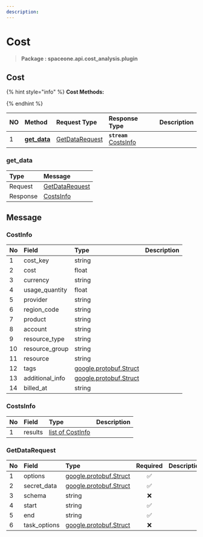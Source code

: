 ```yaml
---
description:  
---
```

# Cost

>  **Package : spaceone.api.cost_analysis.plugin**

## Cost

{% hint style="info" %}
**Cost Methods:**

{%  endhint %}


| NO |  Method | Request Type | Response Type | Description |
| :--- | :--- | :--- | :--- | :--- |
| 1 | [**get_data**](cost.md#get_data)|   [GetDataRequest](cost.md#getdatarequest) | **`stream`**   [CostsInfo](cost.md#costsinfo) |  | 
 

 
### get_data


| Type | Message |
| :--- | :--- |
| Request | [GetDataRequest](cost.md#getdatarequest) |
| Response |  [CostsInfo](cost.md#costsinfo)  |


## 

## Message

### CostInfo
| No | Field | Type |  Description |
| :--- | :--- | :--- | :--- |
| 1 | cost_key |string | |
| 2 | cost |float | |
| 3 | currency |string | |
| 4 | usage_quantity |float | |
| 5 | provider |string | |
| 6 | region_code |string | |
| 7 | product |string | |
| 8 | account |string | |
| 9 | resource_type |string | |
| 10 | resource_group |string | |
| 11 | resource |string | |
| 12 | tags |[google.protobuf.Struct](https://github.com/protocolbuffers/protobuf/blob/master/src/google/protobuf/struct.proto) | |
| 13 | additional_info |[google.protobuf.Struct](https://github.com/protocolbuffers/protobuf/blob/master/src/google/protobuf/struct.proto) | |
| 14 | billed_at |string | |

### CostsInfo
| No | Field | Type |  Description |
| :--- | :--- | :--- | :--- |
| 1 | results |[list of CostInfo](cost.md#costinfo) | |

### GetDataRequest
| No | Field | Type | Required | Description |
| :--- | :--- | :--- | :---: | :--- |
| 1 | options |[google.protobuf.Struct](https://github.com/protocolbuffers/protobuf/blob/master/src/google/protobuf/struct.proto)|✅| |
| 2 | secret_data |[google.protobuf.Struct](https://github.com/protocolbuffers/protobuf/blob/master/src/google/protobuf/struct.proto)|✅| |
| 3 | schema |string|❌| |
| 4 | start |string|✅| |
| 5 | end |string|✅| |
| 6 | task_options |[google.protobuf.Struct](https://github.com/protocolbuffers/protobuf/blob/master/src/google/protobuf/struct.proto)|❌| |
